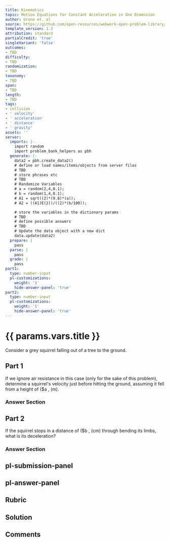 ```yaml
---
title: Kinematics
topic: Motion Equations for Constant Acceleration in One Dimension
author: Urone et. al
source: https://github.com/open-resources/webwork-open-problem-library/tree/master/Contrib/BrockPhysics/College_Physics_Urone/2.Kinematics/NU_U17-2-05-016.pg
template_version: 1.3
attribution: standard
partialCredit: 'true'
singleVariant: 'false'
outcomes:
- TBD
difficulty:
- TBD
randomization:
- TBD
taxonomy:
- TBD
span:
- TBD
length:
- TBD
tags:
- collision
- ' velocity'
- ' acceleration'
- ' distance'
- ' gravity'
assets: ''
server:
  imports: |-
    import random
    import problem_bank_helpers as pbh
  generate: |-
    data2 = pbh.create_data2()
    # define or load names/items/objects from server files
    # TBD
    # store phrases etc
    # TBD
    # Randomize Variables
    # a = random(2,4,0.1);
    # b = random(1,4,0.1);
    # A1 = sqrt((2)*(9.8)*(a));
    # A2 = ((A1)E(2))/((2)*(b/100));

    # store the variables in the dictionary params
    # TBD
    # define possible answers
    # TBD
    # Update the data object with a new dict
    data.update(data2)
  prepare: |
    pass
  parse: |
    pass
  grade: |
    pass
part1:
  type: number-input
  pl-customizations:
    weight: '1'
    hide-answer-panel: 'true'
part2:
  type: number-input
  pl-customizations:
    weight: '1'
    hide-answer-panel: 'true'
---
```


# {{ params.vars.title }} 


Consider a grey squirrel falling out of a tree to the ground.

## Part 1 
If we ignore air resistance in this case (only for the sake of this problem), determine a squirrel's velocity just before hitting the ground, assuming it fell from a height of ($a , (m). 


 ### Answer Section

## Part 2 
If the squirrel stops in a distance of ($b , (cm) through bending its limbs, what is its deceleration? 


 ### Answer Section


## pl-submission-panel 


## pl-answer-panel 


## Rubric 


## Solution 


## Comments 


